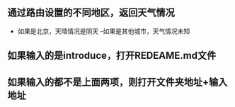 ## 通过路由设置的不同地区，返回天气情况
- 如果是北京，天晴情况是阴天
-如果是其他城市，天气情况未知
## 如果输入的是introduce，打开REDEAME.md文件
## 如果输入的都不是上面两项，则打开文件夹地址+输入地址
